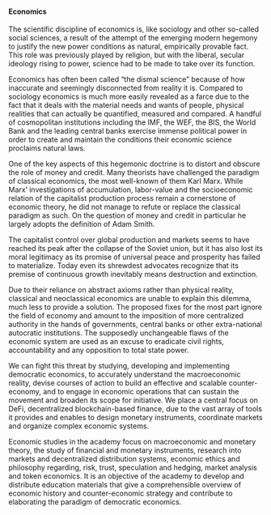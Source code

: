 #### Economics

The scientific discipline of economics is, like sociology and other so-called social sciences, a result of the attempt of the emerging modern hegemony to justify the new power conditions as natural, empirically provable fact. This role was previously played by religion, but with the liberal, secular ideology rising to power, science had to be made to take over its function.

Economics has often been called “the dismal science” because of how inaccurate and seemingly disconnected from reality it is. Compared to sociology economics is much more easily revealed as a farce due to the fact that it deals with the material needs and wants of people, physical realities that can actually be quantified, measured and compared. A handful of cosmopolitan institutions including the IMF, the WEF, the BIS, the World Bank and the leading central banks exercise immense political power in order to create and maintain the conditions their economic science proclaims natural laws.

One of the key aspects of this hegemonic doctrine is to distort and obscure the role of money and credit. Many theorists have challenged the paradigm of classical economics, the most well-known of them Karl Marx. While Marx’ investigations of accumulation, labor-value and the socioeconomic relation of the capitalist production process remain a cornerstone of economic theory, he did not manage to refute or replace the classical paradigm as such. On the question of money and credit in particular he largely adopts the definition of Adam Smith.

The capitalist control over global production and markets seems to have reached its peak after the collapse of the Soviet union, but it has also lost its moral legitimacy as its promise of universal peace and prosperity has failed to materialize. Today even its shrewdest advocates recognize that its premise of continuous growth inevitably means destruction and extinction.

Due to their reliance on abstract axioms rather than physical reality, classical and neoclassical economics are unable to explain this dilemma, much less to provide a solution. The proposed fixes for the most part ignore the field of economy and amount to the imposition of more centralized authority in the hands of governments, central banks or other extra-national autocratic institutions. The supposedly unchangeable flaws of the economic system are used as an excuse to eradicate civil rights, accountability and any opposition to total state power.

We can fight this threat by studying, developing and implementing democratic economics, to accurately understand the macroeconomic reality, devise courses of action to build an effective and scalable counter-economy, and to engage in economic operations that  can sustain the movement and broaden its scope for initiative. We place a central focus on DeFi, decentralized blockchain-based finance, due to the vast array of tools it provides and enables to design monetary instruments, coordinate markets and organize complex economic systems.

Economic studies in the academy focus on macroeconomic and monetary theory, the study of financial and monetary instruments, research into markets and decentralized distribution systems, economic ethics and philosophy regarding, risk, trust, speculation and hedging, market analysis and token economics. It is an objective of the academy to develop and distribute education materials that give a comprehensible overview of economic history and counter-economic strategy and contribute to elaborating the paradigm of democratic economics.
